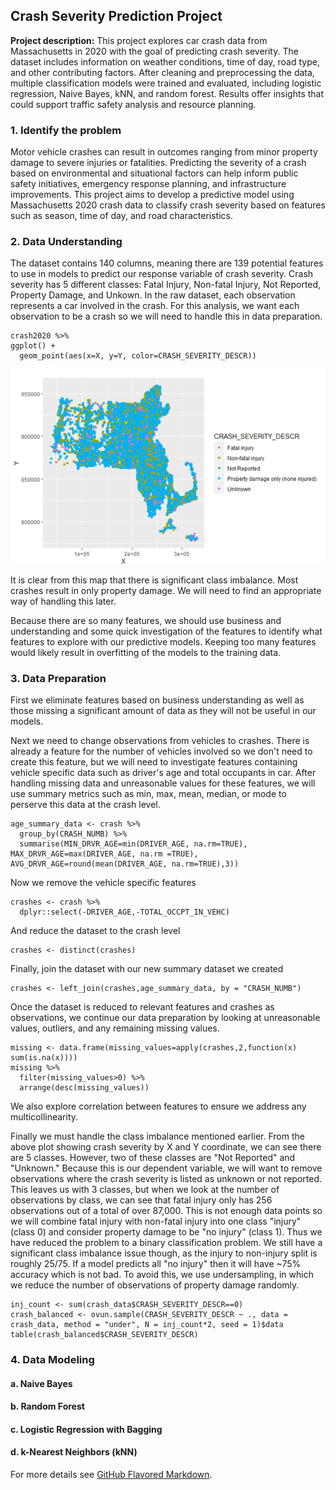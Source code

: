 ## Crash Severity Prediction Project

**Project description:** This project explores car crash data from Massachusetts in 2020 with the goal of predicting crash severity. The dataset includes information on weather conditions, time of day, road type, and other contributing factors. After cleaning and preprocessing the data, multiple classification models were trained and evaluated, including logistic regression, Naive Bayes, kNN, and random forest. Results offer insights that could support traffic safety analysis and resource planning.  

### 1. Identify the problem

Motor vehicle crashes can result in outcomes ranging from minor property damage to severe injuries or fatalities. Predicting the severity of a crash based on environmental and situational factors can help inform public safety initiatives, emergency response planning, and infrastructure improvements. This project aims to develop a predictive model using Massachusetts 2020 crash data to classify crash severity based on features such as season, time of day, and road characteristics.

### 2. Data Understanding

The dataset contains 140 columns, meaning there are 139 potential features to use in models to predict our response variable of crash severity.  Crash severity has 5 different classes: Fatal Injury, Non-fatal Injury, Not Reported, Property Damage, and Unkown.  In the raw dataset, each observation represents a car involved in the crash.  For this analysis, we want each observation to be a crash so we will need to handle this in data preparation.

```{r}
crash2020 %>%
ggplot() +
  geom_point(aes(x=X, y=Y, color=CRASH_SEVERITY_DESCR))
```
<img src="images/crashes1.png?raw=true"/>

It is clear from this map that there is significant class imbalance.  Most crashes result in only property damage.  We will need to find an appropriate way of handling this later.

Because there are so many features, we should use business and understanding and some quick investigation of the features to identify what features to explore with our predictive models.  Keeping too many features would likely result in overfitting of the models to the training data.

### 3. Data Preparation

First we eliminate features based on business understanding as well as those missing a significant amount of data as they will not be useful in our models.

Next we need to change observations from vehicles to crashes. There is already a feature for the number of vehicles involved so we don't need to create this feature, but we will need to investigate features containing vehicle specific data such as driver's age and total occupants in car.  After handling missing data and unreasonable values for these features, we will use summary metrics such as min, max, mean, median, or mode to perserve this data at the crash level.
```{r}
age_summary_data <- crash %>%
  group_by(CRASH_NUMB) %>%
  summarise(MIN_DRVR_AGE=min(DRIVER_AGE, na.rm=TRUE), MAX_DRVR_AGE=max(DRIVER_AGE, na.rm =TRUE), AVG_DRVR_AGE=round(mean(DRIVER_AGE, na.rm=TRUE),3))
```
Now we remove the vehicle specific features
```{r}
crashes <- crash %>%
  dplyr::select(-DRIVER_AGE,-TOTAL_OCCPT_IN_VEHC)
```
And reduce the dataset to the crash level
```{r}
crashes <- distinct(crashes)
```
Finally, join the dataset with our new summary dataset we created
```{r}
crashes <- left_join(crashes,age_summary_data, by = "CRASH_NUMB")
```
Once the dataset is reduced to relevant features and crashes as observations, we continue our data preparation by looking at unreasonable values, outliers, and any remaining missing values.
```{r}
missing <- data.frame(missing_values=apply(crashes,2,function(x) sum(is.na(x))))
missing %>%
  filter(missing_values>0) %>%
  arrange(desc(missing_values))
```
We also explore correlation between features to ensure we address any multicollinearity.

Finally we must handle the class imbalance mentioned earlier.  From the above plot showing crash severity by X and Y coordinate, we can see there are 5 classes. However, two of these classes are "Not Reported" and "Unknown." Because this is our dependent variable, we will want to remove observations where the crash severity is listed as unknown or not reported.  This leaves us with 3 classes, but when we look at the number of observations by class, we can see that fatal injury only has 256 observations out of a total of over 87,000. This is not enough data points so we will combine fatal injury with non-fatal injury into one class "injury" (class 0) and consider property damage to be "no injury" (class 1). Thus we have reduced the problem to a binary classification problem.  We still have a significant class imbalance issue though, as the injury to non-injury split is roughly 25/75.  If  a model predicts all "no injury" then it will have ~75% accuracy which is not bad. To avoid this, we use undersampling, in which we reduce the number of observations of property damage randomly.
```{r}
inj_count <- sum(crash_data$CRASH_SEVERITY_DESCR==0)
crash_balanced <- ovun.sample(CRASH_SEVERITY_DESCR ~ ., data = crash_data, method = "under", N = inj_count*2, seed = 1)$data
table(crash_balanced$CRASH_SEVERITY_DESCR)
```

### 4. Data Modeling
#### a. Naive Bayes
#### b. Random Forest
#### c. Logistic Regression with Bagging
#### d. k-Nearest Neighbors (kNN)


For more details see [GitHub Flavored Markdown](https://guides.github.com/features/mastering-markdown/).
